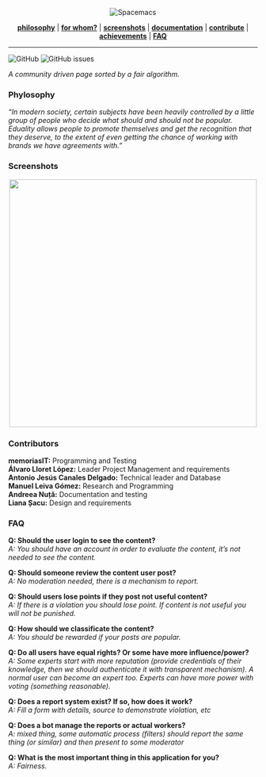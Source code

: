 <p align="center"><img src="/docs/static/img/banner.png" alt="Spacemacs"/></p>
<p align="center">
<b><a href="">philosophy</a></b>
|
<b><a href="">for whom?</a></b>
|
<b><a href="">screenshots</a></b>
|
<b><a href="">documentation</a></b>
|
<b><a href="">contribute</a></b>
|
<b><a href="">achievements</a></b>
|
<b><a href="">FAQ</a></b>
</p>

- - -
<img alt="GitHub" src="https://img.shields.io/github/license/memoriasIT/Eduality?style=flat-square">  <img alt="GitHub issues" src="https://img.shields.io/github/issues-raw/memoriasIT/Eduality?style=flat-square">

_A community driven page sorted by a fair algorithm._

<h3> Phylosophy </h3>

_“In modern society, certain subjects have been heavily controlled by a little group of people who decide what should and should not be popular. Eduality allows people to promote themselves and get the recognition that they deserve, to the extent of even getting the chance of working with brands we have agreements with.”_



<h3> Screenshots </h3>

<p align="center"><img width="500px" src="https://raw.githubusercontent.com/memoriasIT/Eduality/master/docs/static/img/index.jpeg"></p>
<p align="center">


<h3> Contributors </h3>

<b>memoriasIT:</b> Programming and Testing<br>
<b>Álvaro Lloret López:</b> Leader Project Management and requirements<br>
<b>Antonio Jesús Canales Delgado:</b> Technical leader and Database  <br>
<b>Manuel Leiva Gómez:</b> Research and Programming<br>
<b>Andreea Nuță:</b> Documentation and testing<br>
<b>Liana Șacu:</b> Design and requirements<br>

<h3> FAQ </h3>

**Q: Should the user login to see the content?** <br>
_A: You should have an account in order to evaluate the content, it’s not needed to see the content._

**Q: Should someone review the content user post?**<br>
_A: No moderation needed, there is a mechanism to report._

**Q: Should users lose points if they post not useful content?**<br>
_A: If there is a violation you should lose point. If content is not useful you will not be punished._

**Q: How should we classificate the content?**<br>
_A: You should be rewarded if your posts are popular._

**Q: Do all users have equal rights? Or some have more influence/power?**<br>
_A: Some experts start with more reputation (provide credentials of their knowledge, 
then we should authenticate it with transparent mechanism). A normal user can become an expert too. 
Experts can have more power with voting (something reasonable)._

**Q: Does a report system exist? If so, how does it work?**<br>
_A: Fill a form with details, source to demonstrate violation, etc_

**Q: Does a bot manage the reports or actual workers?**<br>
_A: mixed thing, some automatic process (filters) should report the same thing (or similar) and then present to some moderator_

**Q: What is the most important thing in this application for you?**<br>
_A: Fairness._
